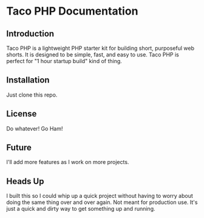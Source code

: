# Taco PHP Documentation

## Introduction
Taco PHP is a lightweight PHP starter kit for building short, purposeful web shorts. It is designed to be simple, fast, and easy to use. Taco PHP is perfect for "1 hour startup build" kind of thing.

## Installation
Just clone this repo.

## License
Do whatever! Go Ham!

## Future
I'll add more features as I work on more projects.

## Heads Up
I built this so I could whip up a quick project without having to worry about doing the same thing over and over again. Not meant for production use. It's just a quick and dirty way to get something up and running.